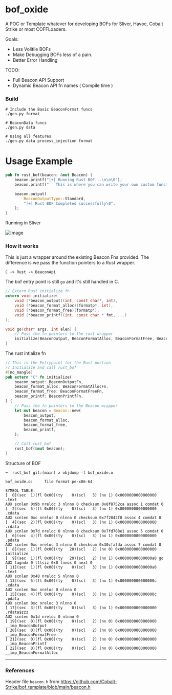 # bof_oxide

A POC or Template whatever for developing BOFs for Sliver, Havoc, Cobalt Strike or most COFFLoaders. 

Goals:
- Less Volitile BOFs
- Make Debugging BOFs less of a pain.
- Better Error Handling 

TODO: 
- Full Beacon API Support
- Dynamic Beacon API fn names ( Compile time )

 
### Build
```
# Include the Basic BeaconFormat funcs
./gen.py format

# BeaconData funcs
./gen.py data

# Using all features
./gen.py data process_injection format
```



# Usage Example

```rust
pub fn rust_bof(beacon: &mut Beacon) {
    beacon.printf("[+] Running Rust BOF...\n\n\0");
    beacon.printf("   This is where you can write your own custom functionality\n\n\0");

    beacon.output(
        BeaconOutputType::Standard,
        "[+] Rust BOF Completed successfully\0",
    );
}
```

Running in Sliver

![image](https://github.com/user-attachments/assets/b993d6e7-1914-40f8-9d1b-a8ec7f8bc6b9)


### How it works
This is just a wrapper around the existing Beacon Fns provided. The difference is we pass the function pointers to a Rust wrapper. 

```
C -> Rust -> BeaconApi 
```
The bof entry point is still `go` and it's still handled in C.

```c
// Extern Rust initialize fn
extern void initialize(
    void (*beacon_output)(int, const char*, int),
    void (*beacon_format_alloc)(formatp*, int),
    void (*beacon_format_free)(formatp*),
    void (*beacon_printf)(int, const char * fmt, ...)
);

void go(char* args, int alen) {
    // Pass the fn pointers to the rust wrapper
    initialize(BeaconOutput, BeaconFormatAlloc, BeaconFormatFree, BeaconPrintf);
}
```

The rust intialize fn

```rust
// This is the Entrypoint for the Rust portion
// Initialize and call rust_bof
#[no_mangle]
pub extern "C" fn initialize(
    beacon_output: BeaconOutputFn,
    beacon_format_alloc: BeaconFormatAllocFn,
    beacon_format_free: BeaconFormatFreeFn,
    beacon_printf: BeaconPrintfFn,
) {
    // Pass the fn pointers to the Beacon wrapper
    let mut beacon = Beacon::new(
        beacon_output,
        beacon_format_alloc,
        beacon_format_free,
        beacon_printf,
    );

    // Call rust_bof
    rust_bof(&mut beacon);
}
```

Structure of BOF

```
➜  rust_bof git:(main) ✗ objdump -t bof_oxide.o

bof_oxide.o:     file format pe-x86-64

SYMBOL TABLE:
[  0](sec  1)(fl 0x00)(ty    0)(scl   3) (nx 1) 0x0000000000000000 .text
AUX scnlen 0x9b nreloc 3 nlnno 0 checksum 0x8f8752ca assoc 1 comdat 0
[  2](sec  5)(fl 0x00)(ty    0)(scl   3) (nx 1) 0x0000000000000000 .xdata
AUX scnlen 0xc nreloc 0 nlnno 0 checksum 0x7f2842f8 assoc 4 comdat 0
[  4](sec  2)(fl 0x00)(ty    0)(scl   3) (nx 1) 0x0000000000000000 .rdata
AUX scnlen 0x7d nreloc 0 nlnno 0 checksum 0x7fd708e1 assoc 5 comdat 0
[  6](sec  4)(fl 0x00)(ty    0)(scl   3) (nx 1) 0x0000000000000000 .pdata
AUX scnlen 0xc nreloc 3 nlnno 0 checksum 0x30cfafda assoc 7 comdat 0
[  8](sec  1)(fl 0x00)(ty   20)(scl   2) (nx 0) 0x0000000000000000 initialize
[  9](sec  1)(fl 0x00)(ty   20)(scl   2) (nx 1) 0x00000000000000a0 go
AUX tagndx 0 ttlsiz 0x0 lnnos 0 next 0
[ 11](sec  1)(fl 0x00)(ty    0)(scl   3) (nx 1) 0x00000000000000a0 .text
AUX scnlen 0x40 nreloc 5 nlnno 0
[ 13](sec  5)(fl 0x00)(ty    0)(scl   3) (nx 1) 0x000000000000000c .xdata
AUX scnlen 0xc nreloc 0 nlnno 0
[ 15](sec  4)(fl 0x00)(ty    0)(scl   3) (nx 1) 0x000000000000000c .pdata
AUX scnlen 0xc nreloc 3 nlnno 0
[ 17](sec  3)(fl 0x00)(ty    0)(scl   3) (nx 1) 0x0000000000000000 .rdata$zzz
AUX scnlen 0x1d nreloc 0 nlnno 0
[ 19](sec  0)(fl 0x00)(ty    0)(scl   2) (nx 0) 0x0000000000000000 __imp_BeaconOutput
[ 20](sec  0)(fl 0x00)(ty    0)(scl   2) (nx 0) 0x0000000000000000 __imp_BeaconFormatFree
[ 21](sec  0)(fl 0x00)(ty    0)(scl   2) (nx 0) 0x0000000000000000 __imp_BeaconPrintf
[ 22](sec  0)(fl 0x00)(ty    0)(scl   2) (nx 0) 0x0000000000000000 __imp_BeaconFormatAlloc
```
---
### References 

Header file `beacon.h` from https://github.com/Cobalt-Strike/bof_template/blob/main/beacon.h
